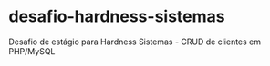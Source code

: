 # desafio-hardness-sistemas
Desafio de estágio para Hardness Sistemas - CRUD de clientes em PHP/MySQL
